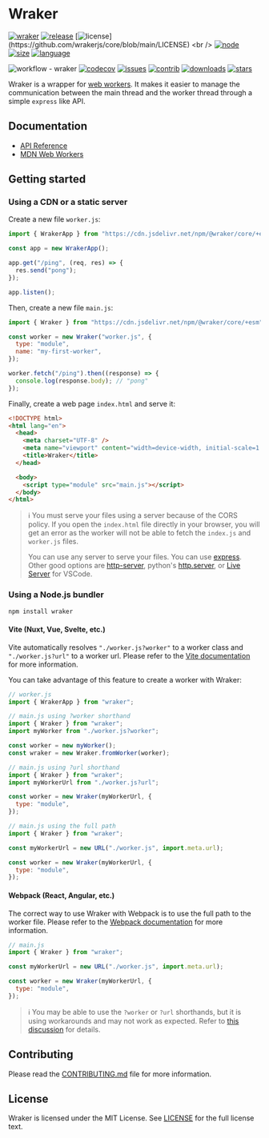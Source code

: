# Wraker

[![wraker](https://img.shields.io/static/v1?label=wrakerjs&message=core&color=blueviolet&logo=github)](https://github.com/wrakerjs/core "Go to GitHub repo")
[![release](https://img.shields.io/github/release/wrakerjs/core?include_prereleases=&sort=semver&color=teal)](https://github.com/wrakerjs/core/releases/)
[![license](https://img.shields.io/badge/License-MIT-orange?label="license")](https://github.com/wrakerjs/core/blob/main/LICENSE)
<br />
[![node](https://img.shields.io/badge/node-%5E18.0.0-blue?logo=node.js)](https://www.npmjs.com/package/@wraker/core)
[![size](https://img.shields.io/bundlephobia/minzip/@wraker/core?color=blue&label=size)](https://bundlephobia.com/result?p=@wraker/core)
[![language](https://img.shields.io/github/languages/top/wrakerjs/core?logo=typescript)](https://typescriptlang.org)

![workflow - wraker](https://img.shields.io/github/actions/workflow/status/wrakerjs/core/test.yml?label="pipeline")
[![codecov](https://codecov.io/github/wrakerjs/core/graph/badge.svg?token=A872AFRRJ0)](https://codecov.io/github/wrakerjs/core)
[![issues](https://img.shields.io/github/issues/wrakerjs/core)](https://github.com/wrakerjs/core/issues)
[![contrib](https://img.shields.io/github/contributors/wrakerjs/core?color=teal)](https://github.com/wrakerjs/core)
[![downloads](https://img.shields.io/npm/dm/wraker?color=teal)](https://www.npmjs.com/package/@wraker/core)
[![stars](https://img.shields.io/github/stars/wrakerjs/core?style=social)](https://github.com/wrakerjs/core)

Wraker is a wrapper for [web workers](https://developer.mozilla.org/docs/Web/API/Worker/Worker).
It makes it easier to manage the communication between the main thread and the worker thread through a simple `express` like API.

## Documentation

- [API Reference](https://wrakerjs.github.io/core/)
- [MDN Web Workers](https://developer.mozilla.org/docs/Web/API/Worker/Worker)

## Getting started

### Using a CDN or a static server

Create a new file `worker.js`:

```js
import { WrakerApp } from "https://cdn.jsdelivr.net/npm/@wraker/core/+esm";

const app = new WrakerApp();

app.get("/ping", (req, res) => {
  res.send("pong");
});

app.listen();
```

Then, create a new file `main.js`:

```js
import { Wraker } from "https://cdn.jsdelivr.net/npm/@wraker/core/+esm";

const worker = new Wraker("worker.js", {
  type: "module",
  name: "my-first-worker",
});

worker.fetch("/ping").then((response) => {
  console.log(response.body); // "pong"
});
```

Finally, create a web page `index.html` and serve it:

```html
<!DOCTYPE html>
<html lang="en">
  <head>
    <meta charset="UTF-8" />
    <meta name="viewport" content="width=device-width, initial-scale=1.0" />
    <title>Wraker</title>
  </head>

  <body>
    <script type="module" src="main.js"></script>
  </body>
</html>
```

> ℹ️ You must serve your files using a server because of the CORS policy. If you open the `index.html` file directly in your browser, you will get an error as the worker will not be able to fetch the `index.js` and `worker.js` files.
>
> You can use any server to serve your files. You can use [express](https://www.npmjs.com/package/express). Other good options are [http-server](https://www.npmjs.com/package/http-server), python's [http.server](https://docs.python.org/3/library/http.server.html), or [Live Server](https://marketplace.visualstudio.com/items?itemName=ritwickdey.LiveServer) for VSCode.

### Using a Node.js bundler

```bash
npm install wraker
```

#### Vite (Nuxt, Vue, Svelte, etc.)

Vite automatically resolves `"./worker.js?worker"` to a worker class and `"./worker.js?url"` to a worker url. Please refer to the [Vite documentation](https://v3.vitejs.dev/guide/features.html#import-with-query-suffixes) for more information.

You can take advantage of this feature to create a worker with Wraker:

```js
// worker.js
import { WrakerApp } from "wraker";
```

```js
// main.js using ?worker shorthand
import { Wraker } from "wraker";
import myWorker from "./worker.js?worker";

const worker = new myWorker();
const wraker = new Wraker.fromWorker(worker);
```

```js
// main.js using ?url shorthand
import { Wraker } from "wraker";
import myWorkerUrl from "./worker.js?url";

const worker = new Wraker(myWorkerUrl, {
  type: "module",
});
```

```js
// main.js using the full path
import { Wraker } from "wraker";

const myWorkerUrl = new URL("./worker.js", import.meta.url);

const worker = new Wraker(myWorkerUrl, {
  type: "module",
});
```

#### Webpack (React, Angular, etc.)

The correct way to use Wraker with Webpack is to use the full path to the worker file. Please refer to the [Webpack documentation](https://webpack.js.org/guides/web-workers/) for more information.

```js
// main.js
import { Wraker } from "wraker";

const myWorkerUrl = new URL("./worker.js", import.meta.url);

const worker = new Wraker(myWorkerUrl, {
  type: "module",
});
```

> ℹ️ You may be able to use the `?worker` or `?url` shorthands, but it is using workarounds and may not work as expected. Refer to [this discussion](https://github.com/vitejs/vite/issues/13680) for details.

## Contributing

Please read the [CONTRIBUTING.md](CONTRIBUTING.md) file for more information.

## License

Wraker is licensed under the MIT License. See [LICENSE](LICENSE) for the full license text.
